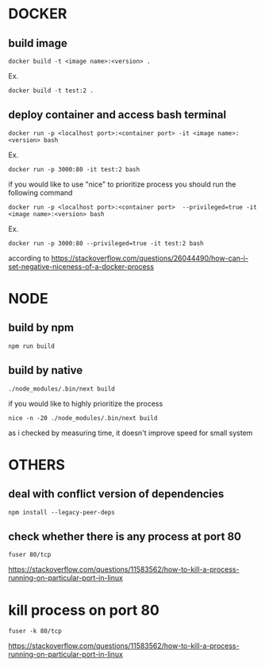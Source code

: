 # DOCKER

## build image

```
docker build -t <image name>:<version> .
```

Ex.

```
docker build -t test:2 .
```

## deploy container and access bash terminal

```
docker run -p <localhost port>:<container port> -it <image name>:<version> bash
```

Ex.

```
docker run -p 3000:80 -it test:2 bash
```

if you would like to use "nice" to prioritize process
you should run the following command

```
docker run -p <localhost port>:<container port>  --privileged=true -it <image name>:<version> bash
```

Ex.

```
docker run -p 3000:80 --privileged=true -it test:2 bash
```

according to https://stackoverflow.com/questions/26044490/how-can-i-set-negative-niceness-of-a-docker-process

# NODE

## build by npm

```
npm run build
```

## build by native

```
./node_modules/.bin/next build
```

if you would like to highly prioritize the process

```
nice -n -20 ./node_modules/.bin/next build
```

as i checked by measuring time, it doesn't improve speed for small system

# OTHERS

## deal with conflict version of dependencies

```
npm install --legacy-peer-deps
```

## check whether there is any process at port 80

```
fuser 80/tcp
```

https://stackoverflow.com/questions/11583562/how-to-kill-a-process-running-on-particular-port-in-linux

# kill process on port 80

```
fuser -k 80/tcp
```

https://stackoverflow.com/questions/11583562/how-to-kill-a-process-running-on-particular-port-in-linux
